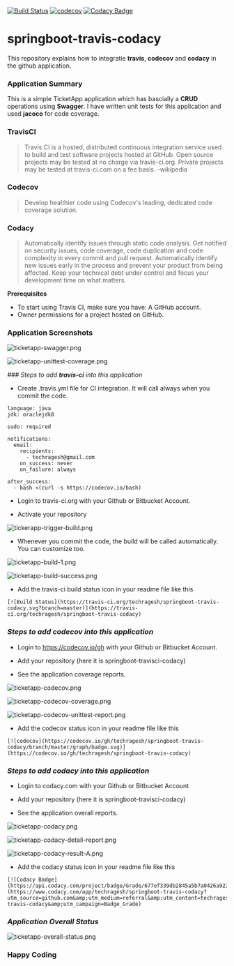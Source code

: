 [![Build Status](https://travis-ci.org/techragesh/springboot-travis-codacy.svg?branch=master)](https://travis-ci.org/techragesh/springboot-travis-codacy)
[![codecov](https://codecov.io/gh/techragesh/springboot-travis-codacy/branch/master/graph/badge.svg)](https://codecov.io/gh/techragesh/springboot-travis-codacy)
[![Codacy Badge](https://api.codacy.com/project/badge/Grade/677ef339db2845a5b7a0426a9223f5f4)](https://www.codacy.com/app/techragesh/springboot-travis-codacy?utm_source=github.com&amp;utm_medium=referral&amp;utm_content=techragesh/springboot-travis-codacy&amp;utm_campaign=Badge_Grade)

# springboot-travis-codacy
This repository explains how to integratie **travis**, **codecov** and **codacy** in the github application.

### Application Summary
This is a simple TicketApp application which has bascially a **CRUD** operations using **Swagger**.
I have written unit tests for this application and used **jacoco** for code coverage.

### TravisCI

>Travis CI is a hosted, distributed continuous integration service used to build and test software projects hosted at GitHub. Open source projects may be tested at no charge via travis-ci.org. Private projects may be tested at travis-ci.com on a fee basis. -wikipedia

### Codecov

>Develop healthier code using Codecov's leading, dedicated code coverage solution.

### Codacy

>Automatically identify issues through static code analysis. Get notified on security issues, code coverage, code duplication and code complexity in every commit and pull request.
>Automatically identify new issues early in the process and prevent your product from being affected. Keep your technical debt under control and focus your development time on what matters.


**Prerequisites**
* To start using Travis CI, make sure you have: A GitHub account.
* Owner permissions for a project hosted on GitHub.

### Application Screenshots

![ticketapp-swagger.png](ticketapp-swagger.png)

![ticketapp-unittest-coverage.png](ticketapp-unittest-coverage.png)

_### Steps to add **_travis-ci_** into this application_

* Create .travis.yml file for CI integration. It will call always when you commit the code.

```
language: java
jdk: oraclejdk8

sudo: required

notifications:
  email:
    recipients:
      - techragesh@gmail.com
    on_success: never
    on_failure: always

after_success:
  - bash <(curl -s https://codecov.io/bash)

```
* Login to travis-ci.org with your Github or Bitbucket Account.

* Activate your repository

![tickerapp-trigger-build.png](tickerapp-trigger-build.png)

* Whenever you commit the code, the build will be called automatically. You can customize too.

![ticketapp-build-1.png](ticketapp-build-1.png)

![ticketapp-build-success.png](ticketapp-build-success.png)

* Add the travis-ci build status icon in your readme file like this

```
[![Build Status](https://travis-ci.org/techragesh/springboot-travis-codacy.svg?branch=master)](https://travis-ci.org/techragesh/springboot-travis-codacy)

```

### _Steps to add **_codecov_** into this application_

* Login to https://codecov.io/gh with your Github or Bitbucket Account.

* Add your repository (here it is springboot-travisci-codacy)

* See the application coverage reports.

![ticketapp-codecov.png](ticketapp-codecov.png)

![ticketapp-codecov-coverage.png](ticketapp-codecov-coverage.png)

![ticketapp-codecov-unittest-report.png](ticketapp-codecov-unittest-report.png)

* Add the codecov status icon in your readme file like this

```
[![codecov](https://codecov.io/gh/techragesh/springboot-travis-codacy/branch/master/graph/badge.svg)](https://codecov.io/gh/techragesh/springboot-travis-codacy)

```

### _Steps to add **_codacy_** into this application_

* Login to codacy.com with your Github or Bitbucket Account

* Add your repository (here it is springboot-travisci-codacy)

* See the application overall reports.

![ticketapp-codacy.png](ticketapp-codacy.png)

![ticketapp-codacy-detail-report.png](ticketapp-codacy-detail-report.png)

![ticketapp-codacy-result-A.png](ticketapp-codacy-result-A.png)

* Add the codacy status icon in your readme file like this

```
[![Codacy Badge](https://api.codacy.com/project/badge/Grade/677ef339db2845a5b7a0426a9223f5f4)](https://www.codacy.com/app/techragesh/springboot-travis-codacy?utm_source=github.com&amp;utm_medium=referral&amp;utm_content=techragesh/springboot-travis-codacy&amp;utm_campaign=Badge_Grade)

```

### _Application Overall Status_

![ticketapp-overall-status.png](ticketapp-overall-status.png)

### Happy Coding